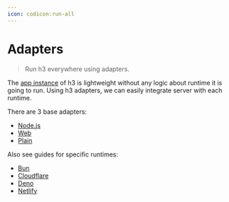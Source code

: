 ```yaml
---
icon: codicon:run-all
---
```


# Adapters

> Run h3 everywhere using adapters.

The [app instance](/guide/app) of h3 is lightweight without any logic about runtime it is going to run.
Using h3 adapters, we can easily integrate server with each runtime.

There are 3 base adapters:

- [Node.js](/adapters/node)
- [Web](/adapters/web)
- [Plain](/adapters/plain)

Also see guides for specific runtimes:

- [Bun](/adapters/bun)
- [Cloudflare](/adapters/cloudflare)
- [Deno](/adapters/deno)
- [Netlify](/adapters/netlify)
